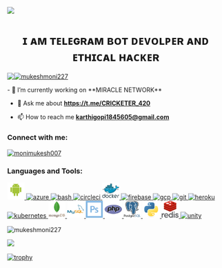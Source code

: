 </p>
<a href="https://github.com/karthikeyan1845"><img src="https://readme-typing-svg.herokuapp.com/?lines=✿ʜᴇʟʟᴏ%20ɪ%20ᴀᴍ✿%20;♡‿♡ᴋᴀʀᴛʜɪ%20+ᴋᴇʏᴀɴ♡‿♡;1ʏᴇᴀʀ%20of%20ᴄᴏᴅɪɴɢ%20ᴇxᴘᴇʀɪᴇɴᴄᴇ;Always%20learning%20new%20technologies;☠️ɴᴇᴠᴇʀ%20ᴛʀᴜꜱᴛ%20ᴀ%20ᴄᴏᴍᴘᴜᴛᴇʀ%20;ʏᴏᴜ%20ᴄᴀɴ’ᴛ%20ᴛʜʀᴏᴡ%20ᴏᴜᴛ%20ᴀ%20ᴡɪɴᴅᴏᴡ☠️&font=Pacifico&center=true&width=1250&height500&color=000888&vCenter=true&size=4\0%22"></a> </p>







<h1 align="center">ɪ ᴀᴍ ᴛᴇʟᴇɢʀᴀᴍ ʙᴏᴛ ᴅᴇᴠᴏʟᴘᴇʀ ᴀɴᴅ ᴇᴛʜɪᴄᴀʟ ʜᴀᴄᴋᴇʀ </h1>
<p align="centre"> <img src="https://telegra.ph/file/f7e4b655a39a4e2e0214e.jpg" 
<p align="left"> <a href="https://github.com/ryo-ma/github-profile-trophy"><img src="https://github-profile-trophy.vercel.app/?username=mukeshmoni227" alt="mukeshmoni227" /></a> </p>
- 🔭 I’m currently working on **MIRACLE NETWORK**

- 💬 Ask me about **https://t.me/CRICKETER_420**

- 📫 How to reach me **karthigopi1845605@gmail.com**
<h3 align="left">Connect with me:</h3>
<p align="left">
<a href="https://instagram.com/monimukesh007" target="blank"><img align="center" src="https://raw.githubusercontent.com/rahuldkjain/github-profile-readme-generator/master/src/images/icons/Social/instagram.svg" alt="monimukesh007" height="30" width="40" /></a>
</p>
<h3 align="left">Languages and Tools:</h3>
<p align="left"> <a href="https://developer.android.com" target="_blank" rel="noreferrer"> <img src="https://raw.githubusercontent.com/devicons/devicon/master/icons/android/android-original-wordmark.svg" alt="android" width="40" height="40"/> </a> <a href="https://azure.microsoft.com/en-in/" target="_blank" rel="noreferrer"> <img src="https://www.vectorlogo.zone/logos/microsoft_azure/microsoft_azure-icon.svg" alt="azure" width="40" height="40"/> </a> <a href="https://www.gnu.org/software/bash/" target="_blank" rel="noreferrer"> <img src="https://www.vectorlogo.zone/logos/gnu_bash/gnu_bash-icon.svg" alt="bash" width="40" height="40"/> </a> <a href="https://circleci.com" target="_blank" rel="noreferrer"> <img src="https://www.vectorlogo.zone/logos/circleci/circleci-icon.svg" alt="circleci" width="40" height="40"/> </a> <a href="https://www.docker.com/" target="_blank" rel="noreferrer"> <img src="https://raw.githubusercontent.com/devicons/devicon/master/icons/docker/docker-original-wordmark.svg" alt="docker" width="40" height="40"/> </a> <a href="https://firebase.google.com/" target="_blank" rel="noreferrer"> <img src="https://www.vectorlogo.zone/logos/firebase/firebase-icon.svg" alt="firebase" width="40" height="40"/> </a> <a href="https://cloud.google.com" target="_blank" rel="noreferrer"> <img src="https://www.vectorlogo.zone/logos/google_cloud/google_cloud-icon.svg" alt="gcp" width="40" height="40"/> </a> <a href="https://git-scm.com/" target="_blank" rel="noreferrer"> <img src="https://www.vectorlogo.zone/logos/git-scm/git-scm-icon.svg" alt="git" width="40" height="40"/> </a> <a href="https://heroku.com" target="_blank" rel="noreferrer"> <img src="https://www.vectorlogo.zone/logos/heroku/heroku-icon.svg" alt="heroku" width="40" height="40"/> </a> <a href="https://kubernetes.io" target="_blank" rel="noreferrer"> <img src="https://www.vectorlogo.zone/logos/kubernetes/kubernetes-icon.svg" alt="kubernetes" width="40" height="40"/> </a> <a href="https://www.mongodb.com/" target="_blank" rel="noreferrer"> <img src="https://raw.githubusercontent.com/devicons/devicon/master/icons/mongodb/mongodb-original-wordmark.svg" alt="mongodb" width="40" height="40"/> </a> <a href="https://www.mysql.com/" target="_blank" rel="noreferrer"> <img src="https://raw.githubusercontent.com/devicons/devicon/master/icons/mysql/mysql-original-wordmark.svg" alt="mysql" width="40" height="40"/> </a> <a href="https://www.photoshop.com/en" target="_blank" rel="noreferrer"> <img src="https://raw.githubusercontent.com/devicons/devicon/master/icons/photoshop/photoshop-line.svg" alt="photoshop" width="40" height="40"/> </a> <a href="https://www.php.net" target="_blank" rel="noreferrer"> <img src="https://raw.githubusercontent.com/devicons/devicon/master/icons/php/php-original.svg" alt="php" width="40" height="40"/> </a> <a href="https://www.postgresql.org" target="_blank" rel="noreferrer"> <img src="https://raw.githubusercontent.com/devicons/devicon/master/icons/postgresql/postgresql-original-wordmark.svg" alt="postgresql" width="40" height="40"/> </a> <a href="https://www.python.org" target="_blank" rel="noreferrer"> <img src="https://raw.githubusercontent.com/devicons/devicon/master/icons/python/python-original.svg" alt="python" width="40" height="40"/> </a> <a href="https://redis.io" target="_blank" rel="noreferrer"> <img src="https://raw.githubusercontent.com/devicons/devicon/master/icons/redis/redis-original-wordmark.svg" alt="redis" width="40" height="40"/> </a> <a href="https://unity.com/" target="_blank" rel="noreferrer"> <img src="https://www.vectorlogo.zone/logos/unity3d/unity3d-icon.svg" alt="unity" width="40" height="40"/> </a> </p>


<p><img align="center" src="https://github-readme-streak-stats.herokuapp.com/?user=mukeshmoni227&" alt="mukeshmoni227" /></p>

<img src="https://readme-typing-svg.herokuapp.com/?lines=DONT+FORGET+FOLLOW+ME+ON+GITHUB&font=&center=true&width=680&height=70&color=ff0000&vCenter=true&size=35%20">
</details>



[![trophy](https://github-profile-trophy.vercel.app/?username=ryo-ma&theme=onedark)](https://github.com/ryo-ma/github-profile-trophy)
